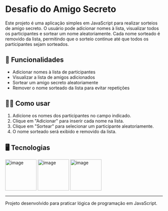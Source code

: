 # Desafio do Amigo Secreto

Este projeto é uma aplicação simples em JavaScript para realizar sorteios de amigo secreto. O usuário pode adicionar nomes à lista, visualizar todos os participantes e sortear um nome aleatoriamente. Cada nome sorteado é removido da lista, permitindo que o sorteio continue até que todos os participantes sejam sorteados.

## 🚀 Funcionalidades

- Adicionar nomes à lista de participantes
- Visualizar a lista de amigos adicionados
- Sortear um amigo secreto aleatoriamente
- Remover o nome sorteado da lista para evitar repetições

## 💁🏻 Como usar

1. Adicione os nomes dos participantes no campo indicado.
2. Clique em "Adicionar" para inserir cada nome na lista.
3. Clique em "Sortear" para selecionar um participante aleatoriamente.
4. O nome sorteado será exibido e removido da lista.

## 🖥️ Tecnologias

<img width="100" height="100" alt="image" src="https://github.com/user-attachments/assets/7d083dbd-037e-4c48-9e16-735f06e8c96f" /> <img width="100" height="100" alt="image" src="https://github.com/user-attachments/assets/c4366470-da09-4421-94c5-ff408133286e" /> <img width="100" height="100" alt="image" src="https://github.com/user-attachments/assets/8a08c1f6-5cc1-493d-84c8-724cb8015d9d" />

---

Projeto desenvolvido para praticar lógica de programação em JavaScript.
